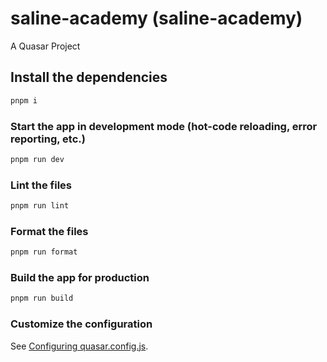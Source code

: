 # saline-academy (saline-academy)

A Quasar Project

## Install the dependencies
```bash
pnpm i
```

### Start the app in development mode (hot-code reloading, error reporting, etc.)
```bash
pnpm run dev
```


### Lint the files
```bash
pnpm run lint
```


### Format the files
```bash
pnpm run format
```



### Build the app for production
```bash
pnpm run build
```

### Customize the configuration
See [Configuring quasar.config.js](https://v2.quasar.dev/quasar-cli-vite/quasar-config-js).
